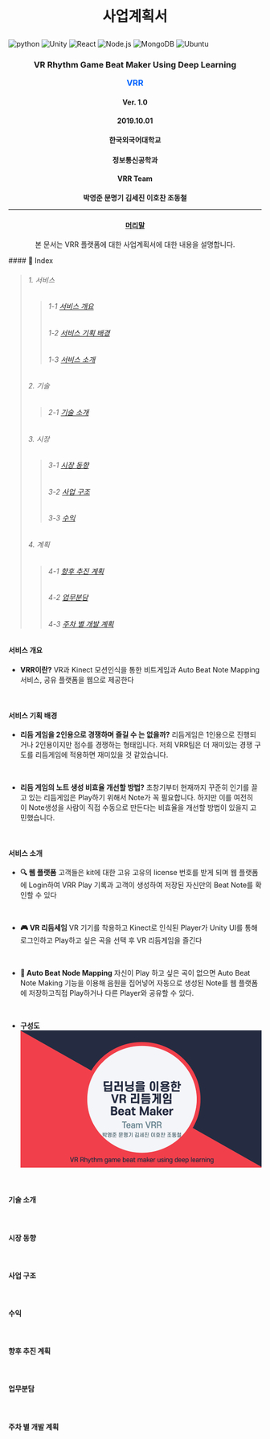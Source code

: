 # <p align="center">사업계획서</p>
![python](https://img.shields.io/badge/Python-numpy-blue?logo=Python)
![Unity](https://img.shields.io/badge/Oculus-Unity-yellow?logo=Unity)
![React](https://img.shields.io/badge/React-Frontend-fb5d65?logo=React)
![Node.js](https://img.shields.io/badge/Node.js-Javascript-48d1cc?logo=Node.js)
![MongoDB](https://img.shields.io/badge/MongoDB-NoSQL-b6e0c6?logo=MongoDB)
![Ubuntu](https://img.shields.io/badge/Ubuntu-Server-red?logo=Ubuntu)

### <p align="center">VR Rhythm Game Beat Maker Using Deep Learning</p><p align="center"><span style="color:#0064FF">VRR</span></p>    

#### <p align="center">Ver. 1.0</p>
#### <p align="center">2019.10.01</p>    
#### <p align="center">한국외국어대학교</p>
#### <p align="center">정보통신공학과</p>
#### <p align="center">VRR Team</p>

**<p align="center">박영준 문명기 김세진 이호찬 조동철</p>**     

***
#### <p align="center"><u>머리말</u></p>
<p align="center">본 문서는 VRR 플랫폼에 대한 사업계획서에 대한 내용을 설명합니다.</p>
#### 📂 Index

> ###### 1. 서비스
>> ######   1-1 [서비스 개요](#서비스-개요)
>> ######   1-2 [서비스 기획 배경](#서비스-기획-배경)
>> ######   1-3 [서비스 소개](#서비스-소개)
> ###### 2. 기술
>>  ######  2-1 [기술 소개](#기술-소개)
> ###### 3. 시장
>>  ######  3-1 [시장 동향](#시장-동향)
>>  ######  3-2 [사업 구조](#사업-구조)
>>  ######  3-3 [수익](#수익)
> ###### 4. 계획
>>  ######  4-1 [향후 추진 계획](#향후-추진-계획)
>>  ######  4-2 [업무분담](#업무분담)
>>  ######  4-3 [주차 별 개발 계획](#주차-별-개발-계획)

#### 서비스 개요

 - **VRR이란?**
    VR과 Kinect 모션인식을 통한 비트게임과 Auto Beat Note Mapping 서비스, 공유 플랫폼을 웹으로 제공한다
</br>

#### 서비스 기획 배경
 - **리듬 게임을 2인용으로 경쟁하며 즐길 수 는 없을까?**
    리듬게임은 1인용으로 진행되거나 2인용이지만 점수를 경쟁하는 형태입니다. 저희 VRR팀은 더 재미있는 경쟁 구도를 리듬게임에 적용하면 재미있을 것 같았습니다.    
</br>

 - **리듬 게임의 노트 생성 비효율 개선할 방법?**
    초창기부터 현재까지 꾸준히 인기를 끌고 있는 리듬게임은 Play하기 위해서 Note가 꼭 필요합니다. 하지만 이를 여전히 이 Note생성을 사람이 직접 수동으로 만든다는 비효율을 개선할 방법이 있을지 고민했습니다.
</br>

#### 서비스 소개
 -  **:mag: 웹 플랫폼**
    고객들은 kit에 대한 고유 고유의 license 번호를 받게 되며 웹 플랫폼에 Login하여 VRR Play 기록과 고객이 생성하여 저장된 자신만의 Beat Note를 확인할 수 있다    
</br>

 -   **:video_game: VR 리듬세임**
 VR 기기를 착용하고 Kinect로 인식된 Player가 Unity UI를 통해 로그인하고 Play하고 싶은 곡을 선택 후 VR 리듬게임을 즐긴다    
</br>

  -   **:musical_score: Auto Beat Node Mapping**
  자신이 Play 하고 싶은 곡이 없으면 Auto Beat Note Making 기능을 이용해 음원을 집어넣어 자동으로 생성된 Note를 웹 플랫폼에 저장하고직접 Play하거나 다른 Player와 공유할 수 있다.
</br>

  -  **구성도**
![img](/img/img1.PNG)
</br>

#### 기술 소개
</br>

#### 시장 동향
</br>

#### 사업 구조
</br>

#### 수익
</br>

#### 향후 추진 계획
</br>

#### 업무분담
</br>

#### 주차 별 개발 계획
</br>
